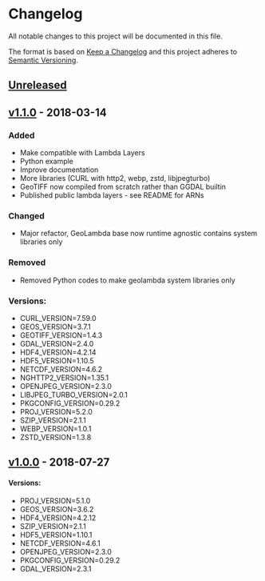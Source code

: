 # Changelog
All notable changes to this project will be documented in this file.

The format is based on [Keep a Changelog](http://keepachangelog.com/en/1.0.0/)
and this project adheres to [Semantic Versioning](http://semver.org/spec/v2.0.0.html).

## [Unreleased]

## [v1.1.0] - 2018-03-14

### Added
- Make compatible with Lambda Layers
- Python example
- Improve documentation
- More libraries (CURL with http2, webp, zstd, libjpegturbo)
- GeoTIFF now compiled from scratch rather than GGDAL builtin
- Published public lambda layers - see README for ARNs

### Changed
- Major refactor, GeoLambda base now runtime agnostic contains system libraries only

### Removed
- Removed Python codes to make geolambda system libraries only

### Versions:
- CURL_VERSION=7.59.0
- GEOS_VERSION=3.7.1
- GEOTIFF_VERSION=1.4.3
- GDAL_VERSION=2.4.0
- HDF4_VERSION=4.2.14
- HDF5_VERSION=1.10.5
- NETCDF_VERSION=4.6.2
- NGHTTP2_VERSION=1.35.1
- OPENJPEG_VERSION=2.3.0
- LIBJPEG_TURBO_VERSION=2.0.1
- PKGCONFIG_VERSION=0.29.2
- PROJ_VERSION=5.2.0
- SZIP_VERSION=2.1.1
- WEBP_VERSION=1.0.1
- ZSTD_VERSION=1.3.8

## [v1.0.0] - 2018-07-27

#### Versions:
- PROJ_VERSION=5.1.0
- GEOS_VERSION=3.6.2
- HDF4_VERSION=4.2.12
- SZIP_VERSION=2.1.1
- HDF5_VERSION=1.10.1
- NETCDF_VERSION=4.6.1
- OPENJPEG_VERSION=2.3.0
- PKGCONFIG_VERSION=0.29.2
- GDAL_VERSION=2.3.1

[Unreleased]: https://github.com/sat-utils/sat-stac/compare/master...develop
[v1.1.0]: https://github.com/developmentseed/geolambda/compare/1.0.0...1.1.0
[v1.0.0]: https://github.com/developmentseed/geolambda/tree/1.0.0
